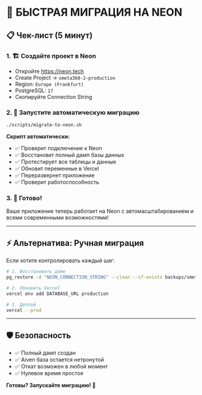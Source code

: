 # 🚀 БЫСТРАЯ МИГРАЦИЯ НА NEON

## 📋 Чек-лист (5 минут)

### 1. 🏗️ Создайте проект в Neon
- Откройте https://neon.tech
- Create Project → `smeta360-2-production`
- Region: `Europe (Frankfurt)`
- PostgreSQL: `17`
- Скопируйте Connection String

### 2. 🤖 Запустите автоматическую миграцию
```bash
./scripts/migrate-to-neon.sh
```

**Скрипт автоматически:**
- ✅ Проверит подключение к Neon
- ✅ Восстановит полный дамп базы данных
- ✅ Протестирует все таблицы и данные
- ✅ Обновит переменные в Vercel
- ✅ Переразвернет приложение
- ✅ Проверит работоспособность

### 3. 🎉 Готово!
Ваше приложение теперь работает на Neon с автомасштабированием и всеми современными возможностями!

---

## ⚡ Альтернатива: Ручная миграция

Если хотите контролировать каждый шаг:

```bash
# 1. Восстановить дамп
pg_restore -d "NEON_CONNECTION_STRING" --clean --if-exists backups/smeta360_custom_dump_20251007_162104.backup

# 2. Обновить Vercel
vercel env add DATABASE_URL production

# 3. Деплой
vercel --prod
```

---

## 🛡️ Безопасность

- ✅ Полный дамп создан
- ✅ Aiven база остается нетронутой
- ✅ Откат возможен в любой момент
- ✅ Нулевое время простоя

**Готовы? Запускайте миграцию! 🚀**